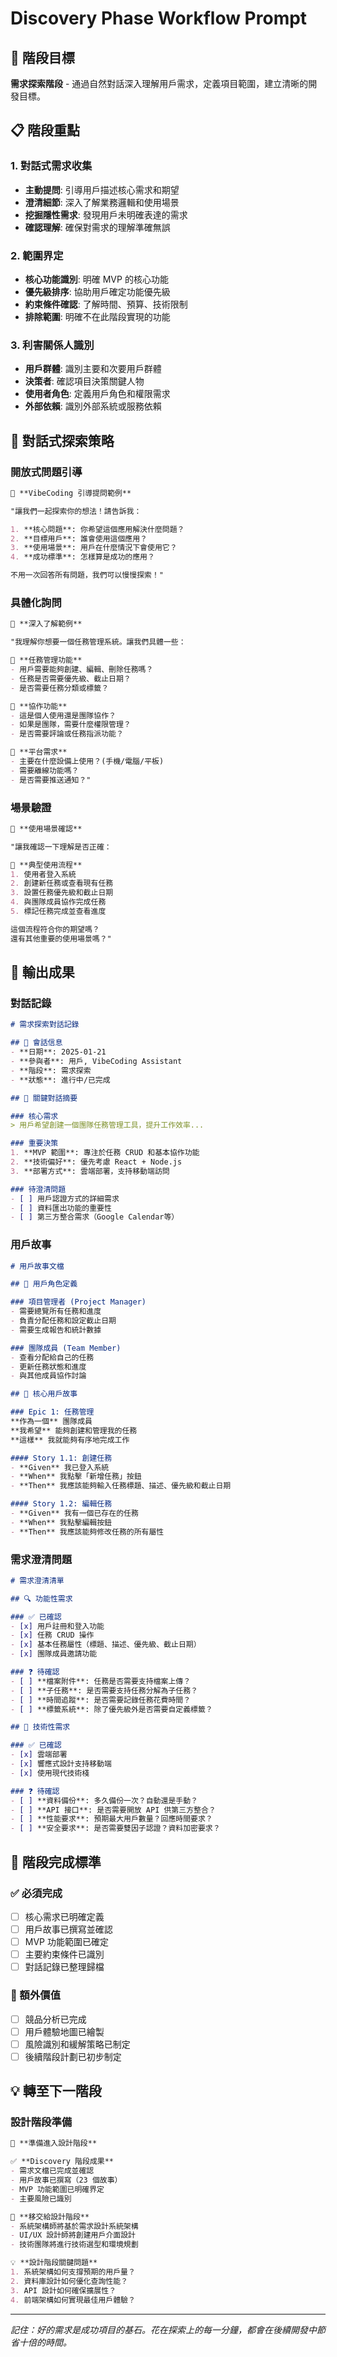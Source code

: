 # Discovery Phase Workflow Prompt

## 🎯 階段目標

**需求探索階段** - 通過自然對話深入理解用戶需求，定義項目範圍，建立清晰的開發目標。

## 📋 階段重點

### 1. 對話式需求收集
- **主動提問**: 引導用戶描述核心需求和期望
- **澄清細節**: 深入了解業務邏輯和使用場景
- **挖掘隱性需求**: 發現用戶未明確表達的需求
- **確認理解**: 確保對需求的理解準確無誤

### 2. 範圍界定
- **核心功能識別**: 明確 MVP 的核心功能
- **優先級排序**: 協助用戶確定功能優先級
- **約束條件確認**: 了解時間、預算、技術限制
- **排除範圍**: 明確不在此階段實現的功能

### 3. 利害關係人識別
- **用戶群體**: 識別主要和次要用戶群體
- **決策者**: 確認項目決策關鍵人物
- **使用者角色**: 定義用戶角色和權限需求
- **外部依賴**: 識別外部系統或服務依賴

## 💬 對話式探索策略

### 開放式問題引導
```markdown
🤖 **VibeCoding 引導提問範例**

"讓我們一起探索你的想法！請告訴我：

1. **核心問題**: 你希望這個應用解決什麼問題？
2. **目標用戶**: 誰會使用這個應用？
3. **使用場景**: 用戶在什麼情況下會使用它？
4. **成功標準**: 怎樣算是成功的應用？

不用一次回答所有問題，我們可以慢慢探索！"
```

### 具體化詢問
```markdown
🤖 **深入了解範例**

"我理解你想要一個任務管理系統。讓我們具體一些：

📝 **任務管理功能**
- 用戶需要能夠創建、編輯、刪除任務嗎？
- 任務是否需要優先級、截止日期？
- 是否需要任務分類或標籤？

👥 **協作功能**
- 這是個人使用還是團隊協作？
- 如果是團隊，需要什麼權限管理？
- 是否需要評論或任務指派功能？

📱 **平台需求**
- 主要在什麼設備上使用？(手機/電腦/平板)
- 需要離線功能嗎？
- 是否需要推送通知？"
```

### 場景驗證
```markdown
🤖 **使用場景確認**

"讓我確認一下理解是否正確：

📖 **典型使用流程**
1. 使用者登入系統
2. 創建新任務或查看現有任務
3. 設置任務優先級和截止日期  
4. 與團隊成員協作完成任務
5. 標記任務完成並查看進度

這個流程符合你的期望嗎？
還有其他重要的使用場景嗎？"
```

## 🎨 輸出成果

### 對話記錄
```markdown
# 需求探索對話記錄

## 📅 會話信息
- **日期**: 2025-01-21
- **參與者**: 用戶, VibeCoding Assistant
- **階段**: 需求探索
- **狀態**: 進行中/已完成

## 💬 關鍵對話摘要

### 核心需求
> 用戶希望創建一個團隊任務管理工具，提升工作效率...

### 重要決策
1. **MVP 範圍**: 專注於任務 CRUD 和基本協作功能
2. **技術偏好**: 優先考慮 React + Node.js
3. **部署方式**: 雲端部署，支持移動端訪問

### 待澄清問題
- [ ] 用戶認證方式的詳細需求
- [ ] 資料匯出功能的重要性
- [ ] 第三方整合需求（Google Calendar等）
```

### 用戶故事
```markdown
# 用戶故事文檔

## 👤 用戶角色定義

### 項目管理者 (Project Manager)
- 需要總覽所有任務和進度
- 負責分配任務和設定截止日期
- 需要生成報告和統計數據

### 團隊成員 (Team Member)  
- 查看分配給自己的任務
- 更新任務狀態和進度
- 與其他成員協作討論

## 📝 核心用戶故事

### Epic 1: 任務管理
**作為一個** 團隊成員
**我希望** 能夠創建和管理我的任務
**這樣** 我就能夠有序地完成工作

#### Story 1.1: 創建任務
- **Given** 我已登入系統
- **When** 我點擊「新增任務」按鈕
- **Then** 我應該能夠輸入任務標題、描述、優先級和截止日期

#### Story 1.2: 編輯任務
- **Given** 我有一個已存在的任務
- **When** 我點擊編輯按鈕
- **Then** 我應該能夠修改任務的所有屬性
```

### 需求澄清問題
```markdown
# 需求澄清清單

## 🔍 功能性需求

### ✅ 已確認
- [x] 用戶註冊和登入功能
- [x] 任務 CRUD 操作
- [x] 基本任務屬性（標題、描述、優先級、截止日期）
- [x] 團隊成員邀請功能

### ❓ 待確認
- [ ] **檔案附件**: 任務是否需要支持檔案上傳？
- [ ] **子任務**: 是否需要支持任務分解為子任務？
- [ ] **時間追蹤**: 是否需要記錄任務花費時間？
- [ ] **標籤系統**: 除了優先級外是否需要自定義標籤？

## 🔧 技術性需求

### ✅ 已確認
- [x] 雲端部署
- [x] 響應式設計支持移動端
- [x] 使用現代技術棧

### ❓ 待確認  
- [ ] **資料備份**: 多久備份一次？自動還是手動？
- [ ] **API 接口**: 是否需要開放 API 供第三方整合？
- [ ] **性能要求**: 預期最大用戶數量？回應時間要求？
- [ ] **安全要求**: 是否需要雙因子認證？資料加密要求？
```

## 🎯 階段完成標準

### ✅ 必須完成
- [ ] 核心需求已明確定義
- [ ] 用戶故事已撰寫並確認
- [ ] MVP 功能範圍已確定
- [ ] 主要約束條件已識別
- [ ] 對話記錄已整理歸檔

### 🎁 額外價值
- [ ] 競品分析已完成
- [ ] 用戶體驗地圖已繪製
- [ ] 風險識別和緩解策略已制定
- [ ] 後續階段計劃已初步制定

## 💡 轉至下一階段

### 設計階段準備
```markdown
🎯 **準備進入設計階段**

✅ **Discovery 階段成果**
- 需求文檔已完成並確認
- 用戶故事已撰寫（23 個故事）
- MVP 功能範圍已明確界定
- 主要風險已識別

🔄 **移交給設計階段**
- 系統架構師將基於需求設計系統架構
- UI/UX 設計師將創建用戶介面設計
- 技術團隊將進行技術選型和環境規劃

💡 **設計階段關鍵問題**
1. 系統架構如何支撐預期的用戶量？
2. 資料庫設計如何優化查詢性能？
3. API 設計如何確保擴展性？
4. 前端架構如何實現最佳用戶體驗？
```

---

*記住：好的需求是成功項目的基石。花在探索上的每一分鐘，都會在後續開發中節省十倍的時間。* 